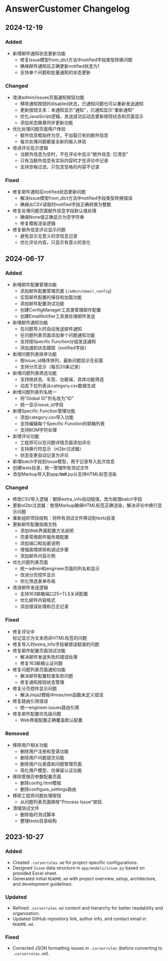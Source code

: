 # AnswerCustomer Changelog

## 2024-12-19

### Added
- 新增邮件通知状态更新功能
  - 修复Issue模型from_dict方法中notified字段类型转换问题
  - 确保邮件通知后正确更新notified状态为1
  - 支持单个问题和批量通知的状态更新

### Changed
- 改进admin/issues页面通知按钮功能
  - 移除通知按钮的disabled状态，已通知问题也可以重新发送通知
  - 更新按钮文本：未通知显示"通知"，已通知显示"重新通知"
  - 优化JavaScript逻辑，发送成功后动态更新按钮状态和页面显示
  - 添加状态徽章同步更新功能
- 优化处理问题页面用户体验
  - 额外信息框始终为空，不加载已有的额外信息
  - 每次处理问题都是全新的输入体验
- 改进评论显示逻辑
  - 当额外信息为空时，不在评论中显示"额外信息: 已清空"
  - 只有当额外信息有实际内容时才在评论中记录
  - 支持空格过滤，只包含空格的内容不记录

### Fixed
- 修复邮件通知后notified状态更新问题
  - 解决Issue模型from_dict方法中notified字段类型转换错误
  - 确保从CSV读取时notified字段正确转换为整数
- 修复处理问题页面额外信息字段默认值处理
  - 确保None值正确显示为空字符串
  - 修复模板渲染逻辑
- 修复额外信息评论显示问题
  - 避免显示无意义的空信息记录
  - 优化评论内容，只显示有意义的变化

## 2024-06-17

### Added
- 新增邮件配置管理功能
  - 添加邮件配置管理页面 (`/admin/email_config`)
  - 实现邮件配置的保存和加载功能
  - 添加邮件配置测试功能
  - 创建ConfigManager工具类管理邮件配置
  - 创建EmailNotifier工具类处理邮件发送
- 新增邮件通知功能
  - 在问题导入时自动发送邮件通知
  - 在问题列表页面添加单个问题通知功能
  - 支持按Specific Function分组发送通知
  - 添加通知状态跟踪（notified字段）
- 新增问题列表排序功能
  - 按issue_id降序排列，最新问题显示在前面
  - 支持分页显示（每页20条记录）
- 新增问题列表筛选功能
  - 支持按状态、车型、功能域、具体功能筛选
  - 动态下拉列表从category.csv数据生成
- 新增问题列表列名统一
  - 将"Global ID"列名改为"ID"
  - 统一显示issue_id字段
- 新增Specific Function管理功能
  - 添加category.csv导入功能
  - 支持编辑每个Specific Function的邮箱列表
  - 支持BOM字符处理
- 新增评论功能
  - 工程师可以在问题详情页面添加评论
  - 支持换行符显示（nl2br过滤器）
  - 状态变更自动记录为评论
- 新增batch字段到Issue模型，用于记录导入批次信息
- 创建tests目录，统一管理所有测试文件
- 添加Markup导入到app/__init__.py以支持HTML标签渲染

### Changed
- 修改CSV导入逻辑：删除extra_info自动赋值，改为赋值batch字段
- 更新nl2br过滤器：使用Markup确保HTML标签正确渲染，解决评论中换行显示问题
- 重新组织项目结构：将所有测试文件移动到tests目录
- 更新邮件配置指南文档
  - 添加Web界面配置方法说明
  - 完善常用邮件服务商配置
  - 添加端口和加密说明
  - 增强故障排除和调试步骤
  - 添加邮件内容示例
- 优化问题列表页面
  - 统一admin和engineer页面的列名和显示
  - 改进分页控件显示
  - 优化筛选表单布局
- 改进邮件发送逻辑
  - 支持163邮箱端口25+TLS关闭配置
  - 优化邮件内容格式
  - 添加错误处理和日志记录

### Fixed
- 修复评论中<br>标记显示为文本而非HTML标签的问题
- 修复导入时extra_info字段被错误赋值的问题
- 修复邮件配置页面测试功能
  - 解决邮件发送失败的错误处理
  - 修复163邮箱认证问题
- 修复问题列表页面通知功能
  - 解决邮件配置检查失败问题
  - 修复通知按钮状态管理
- 修复分页控件显示问题
  - 解决Jinja2模板中max/min函数未定义错误
- 修复路由引用错误
  - 统一engineer.issues路由引用
- 修复邮件配置优先级问题
  - Web界面配置正确覆盖默认配置

### Removed
- 移除用户相关功能
  - 删除用户注册和登录功能
  - 删除用户问题提交功能
  - 删除用户仪表盘和问题管理页面
  - 简化用户模型，仅保留认证功能
- 移除管理员参数配置页面
  - 删除config.html模板
  - 删除configure_settings路由
- 移除工程师问题处理按钮
  - 从问题列表页面移除"Process Issue"按钮
- 清理测试文件
  - 删除临时测试脚本
  - 整理tests目录结构

## 2023-10-27

### Added
- Created `.cursorrules.md` for project-specific configurations.
- Designed `Issue` data structure in `app/models/issue.py` based on provided Excel sheet.
- Generated initial `README.md` with project overview, setup, architecture, and development guidelines.

### Updated
- Refined `.cursorrules.md` content and hierarchy for better readability and organization.
- Updated GitHub repository link, author info, and contact email in `README.md`.

### Fixed
- Corrected JSON formatting issues in `.cursorrules` (before converting to `.cursorrules.md`). 